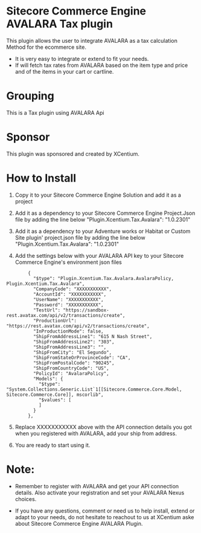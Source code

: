 ﻿
Sitecore Commerce Engine AVALARA Tax plugin
======================================

This plugin allows the user to integrate AVALARA as a tax calculation Method for the ecommerce site. 
- It is very easy to integrate or extend to fit your needs.
- If will fetch tax rates from AVALARA based on the item type and price and of the items in your cart or cartline.


Grouping
========
This is a Tax plugin using AVALARA Api

Sponsor
=======
This plugin was sponsored and created by XCentium.

How to Install
==============

1. Copy it to your Sitecore Commerce Engine Solution and add it as a project 

2. Add it as a dependency to your Sitecore Commerce Engine Project.Json file by adding the line below
    "Plugin.Xcentium.Tax.Avalara": "1.0.2301"

3. Add it as a dependency to your Adventure works or Habitat or Custom Site plugin' project.json file by adding the line below
    "Plugin.Xcentium.Tax.Avalara": "1.0.2301"

4. Add the settings below with your AVALARA API key to your Sitecore Commerce Engine's environment json files

```
        {
          "$type": "Plugin.Xcentium.Tax.Avalara.AvalaraPolicy, Plugin.Xcentium.Tax.Avalara",
          "CompanyCode": "XXXXXXXXXXX",
          "AccountId": "XXXXXXXXXXX",
          "UserName": "XXXXXXXXXXX",
          "Password": "XXXXXXXXXXX",
          "TestUrl": "https://sandbox-rest.avatax.com/api/v2/transactions/create",
          "ProductionUrl": "https://rest.avatax.com/api/v2/transactions/create",
          "InProductionMode": false,
          "ShipFromAddressLine1": "615 N Nash Street",
          "ShipFromAddressLine2": "303",
          "ShipFromAddressLine3": "",
          "ShipFromCity": "El Segundo",
          "ShipFromStateOrProvinceCode": "CA",
          "ShipFromPostalCode": "90245",
          "ShipFromCountryCode": "US",
          "PolicyId": "AvalaraPolicy",
          "Models": {
            "$type": "System.Collections.Generic.List`1[[Sitecore.Commerce.Core.Model, Sitecore.Commerce.Core]], mscorlib",
            "$values": [
            ]
          }
        },

```

5. Replace XXXXXXXXXXX above with the API connection details you got when you registered with AVALARA,  add your ship from address.


6. You are ready to start using it. 

Note:
=====
- Remember to register with AVALARA and get your API connection details. Also activate your registration and set your AVALARA Nexus choices.

- If you have any questions, comment or need us to help install, extend or adapt to your needs, do not hesitate to reachout to us at XCentium aske about Sitecore Commerce Engine AVALARA Plugin.






